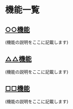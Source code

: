 機能一覧
============================

[○○機能](./features/circle.md)
----------------------------

(機能の説明をここに記載します)

[△△機能](./features/triangle.md)
----------------------------

(機能の説明をここに記載します)

[□□機能](./features/square.md)
----------------------------

(機能の説明をここに記載します)
